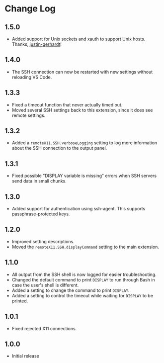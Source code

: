# Change Log

## 1.5.0

-   Added support for Unix sockets and xauth to support Unix hosts. Thanks, [justin-gerhardt](https://github.com/justin-gerhardt)!

## 1.4.0

-   The SSH connection can now be restarted with new settings without reloading VS Code.

## 1.3.3

-   Fixed a timeout function that never actually timed out.
-   Moved several SSH settings back to this extension, since it does see remote settings.

## 1.3.2

-   Added a `remoteX11.SSH.verboseLogging` setting to log more information about the SSH connection to the output panel.

## 1.3.1

-   Fixed possible "DISPLAY variable is missing" errors when SSH servers send data in small chunks.

## 1.3.0

-   Added support for authentication using ssh-agent. This supports passphrase-protected keys.

## 1.2.0

-   Improved setting descriptions.
-   Moved the `remoteX11.SSH.displayCommand` setting to the main extension.

## 1.1.0

-   All output from the SSH shell is now logged for easier troubleshooting.
-   Changed the default command to print `DISPLAY` to run through Bash in case the user's shell is different.
-   Added a setting to change the command to print `DISPLAY`.
-   Added a setting to control the timeout while waiting for `DISPLAY` to be printed.

## 1.0.1

-   Fixed rejected X11 connections.

## 1.0.0

-   Initial release
